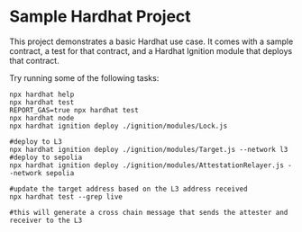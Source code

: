# Sample Hardhat Project

This project demonstrates a basic Hardhat use case. It comes with a sample contract, a test for that contract, and a Hardhat Ignition module that deploys that contract.

Try running some of the following tasks:

```shell
npx hardhat help
npx hardhat test
REPORT_GAS=true npx hardhat test
npx hardhat node
npx hardhat ignition deploy ./ignition/modules/Lock.js
```


```shell
#deploy to L3
npx hardhat ignition deploy ./ignition/modules/Target.js --network l3
#deploy to sepolia
npx hardhat ignition deploy ./ignition/modules/AttestationRelayer.js --network sepolia

#update the target address based on the L3 address received
npx hardhat test --grep live

#this will generate a cross chain message that sends the attester and receiver to the L3
